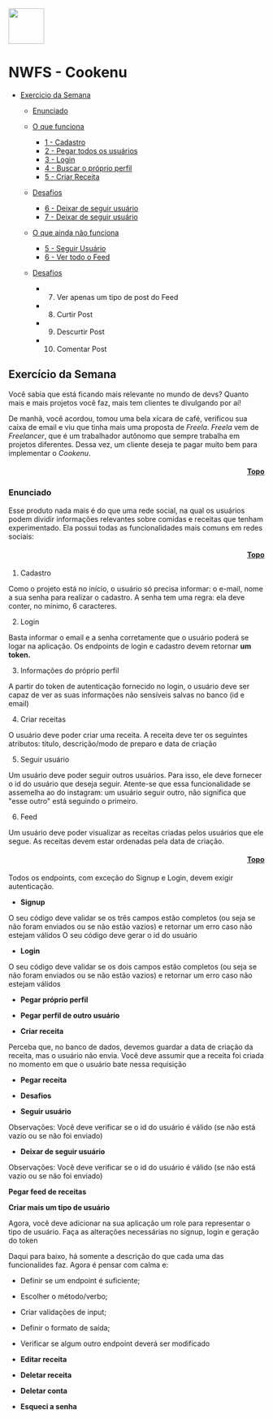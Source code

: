<image src="https://user-images.githubusercontent.com/89301596/175681824-4d8ec6fe-dc0e-4505-a9cf-aac4f456af49.png" style= "width: 70px">

<h1 id="topo"> NWFS - Cookenu</h1>

* [Exercicio da Semana](#sobre)
   
   * [Enunciado](#enunciado)

   * [O que funciona](#funciona)
       * [1 - Cadastro](#cadastro)
       * [2 - Pegar todos os usuários](#getusers)
       * [3 - Login](#login)
       * [4 - Buscar o próprio perfil](#getprofile)
       * [5 - Criar Receita](#receita)

  * [Desafios](#fdesafios)
       * [6 - Deixar de seguir usuário](#followout)
       * [7 - Deixar de seguir usuário](#followout)


  * [O que ainda não funciona](#nfunciona)
       * [5 - Seguir Usuário](#follow)
       * [6 - Ver todo o Feed](#feedfriends)
  * [Desafios](#ndesafios)

      * 7. Ver apenas um tipo de post do Feed
      * 8. Curtir Post
      * 9. Descurtir Post
      * 10. Comentar Post
<h2 id="sobre">Exercício da Semana</h2>

Você sabia que está ficando mais relevante no mundo de devs? Quanto mais e mais projetos você faz, mais tem clientes te divulgando por aí!

De manhã, você acordou, tomou uma bela xícara de café, verificou sua caixa de email e viu que tinha mais uma proposta de *Freela*. *Freela* vem de *Freelancer*, que é um trabalhador autônomo que sempre trabalha em projetos diferentes. Dessa vez, um cliente deseja te pagar muito bem para implementar o *Cookenu*.

<h4 align="right"><a href="#topo">Topo</a></h4>

<h3 id="enunciado">Enunciado</h3>

Esse produto nada mais é do que uma rede social, na qual os usuários podem dividir informações relevantes sobre comidas e receitas que tenham experimentado. Ela possui todas as funcionalidades mais comuns em redes sociais:

<h4 align="right"><a href="#topo">Topo</a></h4>
    
1. Cadastro
        
Como o projeto está no início, o usuário só precisa informar: o e-mail, nome a sua senha para realizar o cadastro. A senha tem uma regra: ela deve conter, no mínimo, 6 caracteres.

2. Login
     
Basta informar o email e a senha corretamente que o usuário poderá se logar na aplicação. Os endpoints de login e cadastro devem retornar **um** **token.**

3. Informações do próprio perfil
        
A partir do token de autenticação fornecido no login, o usuário deve ser capaz de ver as suas informações não sensíveis salvas no banco (id e email)

4. Criar receitas
        
O usuário deve poder criar uma receita. A receita deve ter os seguintes atributos: título, descrição/modo de preparo e data de criação

5. Seguir usuário
        
Um usuário deve poder seguir outros usuários. Para isso, ele deve fornecer o id do usuário que deseja seguir. Atente-se que essa funcionalidade se assemelha ao do instagram: um usuário seguir outro, não significa que "esse outro" está seguindo o primeiro.

6. Feed
        
Um usuário deve poder visualizar as receitas criadas pelos usuários que ele segue. As receitas devem estar ordenadas pela data de criação.
         
       
<h4 align="right"><a href="#topo">Topo</a></h4>

Todos os endpoints, com exceção do Signup e Login, devem exigir autenticação.

- **Signup**
      
O seu código deve validar se os três campos estão completos (ou seja se não foram enviados ou se não estão vazios) e retornar um erro caso não estejam válidos
O seu código deve gerar o id do usuário
    
- **Login**
           
O seu código deve validar se os dois campos estão completos (ou seja se não foram enviados ou se não estão vazios) e retornar um erro caso não estejam válidos
    
- **Pegar próprio perfil**
    
    
- **Pegar perfil de outro usuário**
      
- **Criar receita**

Perceba que, no banco de dados, devemos guardar a data de criação da receita, mas o usuário não envia. Você deve assumir que a receita foi criada no momento em que o usuário bate nessa requisição
    
- **Pegar receita**             
   
- **Desafios**
     
- **Seguir usuário**

Observações:
Você deve verificar se o id do usuário é válido (se não está vazio ou se não foi enviado)

- **Deixar de seguir usuário**
  
Observações:
Você deve verificar se o id do usuário é válido (se não está vazio ou se não foi enviado)

**Pegar feed de receitas**

**Criar mais um tipo de usuário**
        
Agora, você deve adicionar na sua aplicação um role para representar o tipo de usuário. Faça as alterações necessárias no signup, login e geração do token

Daqui para baixo, há somente a descrição do que cada uma das funcionalides faz. Agora é pensar com calma e:

- Definir se um endpoint é suficiente;
- Escolher o método/verbo;
- Criar validações de input;
- Definir o formato de saída;
- Verificar se algum outro endpoint deverá ser modificado
  
      
- **Editar receita**

- **Deletar receita**

- **Deletar conta**
        
- **Esqueci a senha**